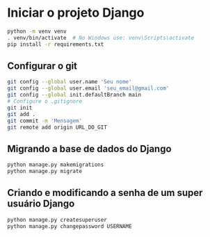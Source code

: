 # Iniciar o projeto Django

```bash
python -m venv venv
. venv/bin/activate  # No Windows use: venv\Scripts\activate
pip install -r requirements.txt
```

## Configurar o git

```bash
git config --global user.name 'Seu nome'
git config --global user.email 'seu_email@gmail.com'
git config --global init.defaultBranch main
# Configure o .gitignore
git init
git add .
git commit -m 'Mensagem'
git remote add origin URL_DO_GIT
```

## Migrando a base de dados do Django

```bash
python manage.py makemigrations
python manage.py migrate
```

## Criando e modificando a senha de um super usuário Django

```bash
python manage.py createsuperuser
python manage.py changepassword USERNAME
```
